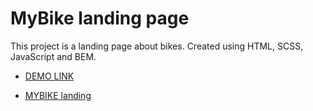 # MyBike landing page

This project is a landing page about bikes. Created using HTML, SCSS, JavaScript and BEM.

- [DEMO LINK](https://andrii-kovalskyi02.github.io/layout_miami/)

- [MYBIKE landing](https://www.figma.com/file/NZQAIydtHo5QkINyGLHNcq/BIKE-New-Version?node-id=0%3A1)

